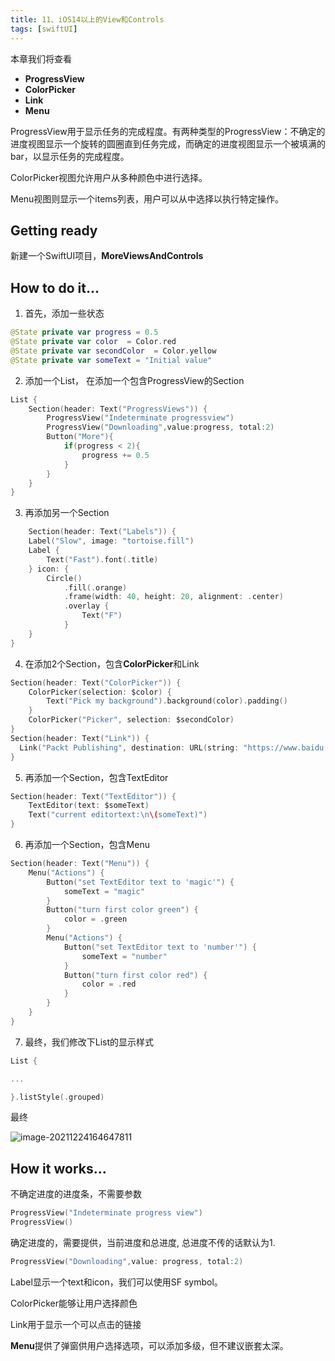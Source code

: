 ```yaml
---
title: 11、iOS14以上的View和Controls
tags: [swiftUI]
---
```

本章我们将查看

- **ProgressView**
- **ColorPicker**
- **Link**
- **Menu**

ProgressView用于显示任务的完成程度。有两种类型的ProgressView：不确定的进度视图显示一个旋转的圆圈直到任务完成，而确定的进度视图显示一个被填满的bar，以显示任务的完成程度。

ColorPicker视图允许用户从多种颜色中进行选择。

Menu视图则显示一个items列表，用户可以从中选择以执行特定操作。

## Getting ready

新建一个SwiftUI项目，**MoreViewsAndControls**

## How to do it…

1. 首先，添加一些状态
```swift
@State private var progress = 0.5
@State private var color  = Color.red
@State private var secondColor  = Color.yellow
@State private var someText = "Initial value"
```

2. 添加一个List， 在添加一个包含ProgressView的Section
```swift
List {
    Section(header: Text("ProgressViews")) {
        ProgressView("Indeterminate progressview")
        ProgressView("Downloading",value:progress, total:2)
        Button("More"){
            if(progress < 2){
                progress += 0.5
            }
        }
    }
}
```

3. 再添加另一个Section
```swift
	Section(header: Text("Labels")) {
    Label("Slow", image: "tortoise.fill")
    Label {
        Text("Fast").font(.title)
    } icon: {
        Circle()
            .fill(.orange)
            .frame(width: 40, height: 20, alignment: .center)
            .overlay {
                Text("F")
            }
    }
}
```

4. 在添加2个Section，包含**ColorPicker**和Link
```swift
Section(header: Text("ColorPicker")) {
    ColorPicker(selection: $color) {
        Text("Pick my background").background(color).padding()
    }
    ColorPicker("Picker", selection: $secondColor)
}
Section(header: Text("Link")) {
  Link("Packt Publishing", destination: URL(string: "https://www.baidu.com")!)
}
```

5. 再添加一个Section，包含TextEditor
```swift
Section(header: Text("TextEditor")) {
    TextEditor(text: $someText)
    Text("current editortext:\n\(someText)")
}
```

6. 再添加一个Section，包含Menu
```swift
Section(header: Text("Menu")) {
    Menu("Actions") {
        Button("set TextEditor text to 'magic'") {
            someText = "magic"
        }
        Button("turn first color green") {
            color = .green
        }
        Menu("Actions") {
            Button("set TextEditor text to 'number'") {
                someText = "number"
            }
            Button("turn first color red") {
                color = .red
            }
        }
    }
}
```

7. 最终，我们修改下List的显示样式
```swift
List {

...

}.listStyle(.grouped)
```

最终

![image-20211224164647811](https://tva1.sinaimg.cn/large/008i3skNgy1gxp0p1v15rj30i6100406.jpg)

## How it works…

不确定进度的进度条，不需要参数

```swift
ProgressView("Indeterminate progress view")
ProgressView()
```

确定进度的，需要提供，当前进度和总进度, 总进度不传的话默认为1.

```swift
ProgressView("Downloading",value: progress, total:2)
```

Label显示一个text和icon，我们可以使用SF symbol。

ColorPicker能够让用户选择颜色

Link用于显示一个可以点击的链接

**Menu**提供了弹窗供用户选择选项，可以添加多级，但不建议嵌套太深。

